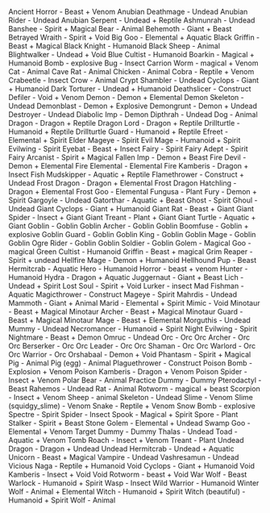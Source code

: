 Ancient Horror - Beast + Venom
Anubian Deathmage - Undead
Anubian Rider - Undead
Anubian Serpent - Undead + Reptile
Ashmunrah - Undead
Banshee - Spirit + Magical
Bear - Animal
Behemoth - Giant + Beast
Betrayed Wraith - Spirit + Void
Big Goo - Elemental + Aquatic
Black Griffin - Beast + Magical
Black Knight - Humanoid
Black Sheep - Animal
Blightwalker - Undead + Void
Blue Cultist - Humanoid
Boarkin - Magical + Humanoid
Bomb - explosive
Bug - Insect
Carrion Worm - magical + Venom
Cat - Animal
Cave Rat - Animal
Chicken - Animal
Cobra - Reptile + Venom
Crabeetle - Insect 
Crow - Animal
Crypt Shambler - Undead
Cyclops - Giant + Humanoid
Dark Torturer - Undead + Humanoid
Deathslicer - Construct
Defiler - Void + Venom
Demon - Demon + Elemental
Demon Skeleton - Undead
Demonblast - Demon + Explosive
Demongrunt - Demon + Undead
Destroyer - Undead
Diabolic Imp - Demon
Dipthrah - Undead
Dog - Animal
Dragon - Dragon + Reptile
Dragon Lord - Dragon + Reptile
Drillturtle - Humanoid + Reptile
Drillturtle Guard - Humanoid + Reptile
Efreet - Elemental + Spirit
Elder Mageye - Spirit
Evil Mage - Humanoid + Spirit
Evilwing - Spirit
Eyebat - Beast + Insect
Fairy - Spirit
Fairy Adept - Spirit
Fairy Arcanist - Spirit + Magical
Fallen Imp - Demon + Beast
Fire Devil - Demon + Elemental
Fire Elemental - Elemental
Fire Kamberis - Dragon + Insect
Fish Mudskipper - Aquatic + Reptile
Flamethrower - Construct + Undead
Frost Dragon - Dragon + Elemental
Frost Dragon Hatchling - Dragon + Elemental
Frost Goo - Elemental
Fungusa - Plant
Fury - Demon + Spirit
Gargoyle - Undead
Gatorthar - Aquatic + Beast
Ghost - Spirit
Ghoul - Undead
Giant Cyclops - Giant + Humanoid
Giant Rat - Beast + Giant
Giant Spider - Insect + Giant
Giant Treant - Plant + Giant
Giant Turtle - Aquatic + Giant
Goblin - Goblin
Goblin Archer - Goblin
Goblin Boomfuse - Goblin + explosive
Goblin Guard - Goblin
Goblin King - Goblin
Goblin Mage - Goblin
Goblin Ogre Rider - Goblin
Goblin Soldier - Goblin
Golem - Magical
Goo - magical
Green Cultist - Humanoid
Griffin - Beast + magical
Grim Reaper - Spirit + undead
Hellfire Mage - Demon + Humanoid
Hellhound Pup - Beast
Hermitcrab - Aquatic
Hero - Humanoid
Horror - beast + venom
Hunter - Humanoid
Hydra - Dragon + Aquatic
Juggernaut - Giant + Beast
Lich - Undead + Spirit
Lost Soul - Spirit + Void
Lurker - insect
Mad Fishman - Aquatic
Magicthrower - Construct
Mageye - Spirit
Mahrdis - Undead
Mammoth - Giant + Animal
Marid - Elemental + Spirit
Mimic - Void
Minotaur - Beast + Magical
Minotaur Archer - Beast + Magical
Minotaur Guard - Beast + Magical
Minotaur Mage - Beast + Elemental
Morguthis - Undead
Mummy - Undead
Necromancer - Humanoid + Spirit
Night Evilwing - Spirit
Nightmare - Beast + Demon
Omruc - Undead
Orc - Orc
Orc Archer - Orc
Orc Berserker -  Orc
Orc Leader -  Orc
Orc Shaman -  Orc
Orc Warlord -  Orc
Orc Warrior -  Orc
Orshabaal - Demon + Void
Phantasm - Spirit + Magical
Pig - Animal
Pig (egg) - Animal
Plaguethrower - Construct
Poison Bomb - Explosion + Venom
Poison Kamberis - Dragon + Venom
Poison Spider - Insect + Venom
Polar Bear - Animal
Practice Dummy - Dummy
Pterodactyl - Beast
Rahemos - Undead
Rat - Animal
Rotworm - magical + beast
Scorpion - Insect + Venom
Sheep - animal
Skeleton - Undead
Slime - Venom
Slime (squidgy_slime) - Venom
Snake - Reptile + Venom
Snow Bomb - explosive
Spectre - Spirit
Spider - Insect
Spook - Magical + Spirit
Spore - Plant
Stalker - Spirit + Beast
Stone Golem - Elemental + Undead
Swamp Goo - Elemental + Venom
Target Dummy - Dummy
Thalas - Undead
Toad - Aquatic + Venom
Tomb Roach - Insect + Venom
Treant - Plant
Undead Dragon - Dragon + Undead
Undead Hermitcrab - Undead + Aquatic
Unicorn - Beast + Magical
Vampire - Undead
Vashresamun - Undead
Vicious Naga - Reptile + Humanoid
Void Cyclops - Giant + Humanoid
Void Kamberis - Insect + Void
Void Rotworm - beast + Void
War Wolf - Beast
Warlock - Humanoid + Spirit
Wasp - Insect
Wild Warrior - Humanoid
Winter Wolf - Animal + Elemental
Witch - Humanoid + Spirit
Witch (beautiful) - Humanoid + Spirit
Wolf - Animal
